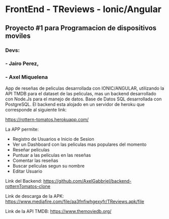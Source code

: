 # FrontEnd - TReviews - Ionic/Angular

## Proyecto #1 para Programacion de dispositivos moviles

### Devs:

### - Jairo Perez,
### - Axel Miquelena

App de reseñas de peliculas desarrollada con IONIC/ANGULAR, utilizando la API TMDB para el dataset de
las peliculas, mas un backend desarrollado con Node.Js para el manejo de datos. Base de Datos SQL desarrollada
con PostgreSQL. El backend esta alojado en un servidor de heroku que corresponde al siguiente link:

https://rottern-tomatos.herokuapp.com/

La APP permite:

- Registro de Usuarios e Inicio de Sesion
- Ver un Dashboard con las peliculas mas populares del momento
- Reseñar peliculas
- Puntuar a las peliculas en las reseñas
- Comentar las reseñas
- Buscar peliculas segun su nombre
- Editar Usuario

Link del Backend: https://github.com/AxelGabbriel/backend-rotternTomatos-clone

Link de descarga de la APK: https://www.mediafire.com/file/aa3fnfiwhgexyfr/TReviews.apk/file

Link de la API TMDB: https://www.themoviedb.org/
